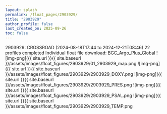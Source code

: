 ```yaml
---
layout: splash
permalink: /float_pages/2903929/
title: "2903929"
author_profile: false
last_created_on: 2025-09-26
toc: false
---
```

 
2903929: CROSSROAD (2024-08-18T17:44 to 2024-12-21T08:46)
22 profiles completed
Individual float file download: [BGC_Argo_Plus_Global](https://ftp.soest.hawaii.edu/bgc_argo_plus/Individual_Floats/outliers_removed/2903929_Sprof_processed.nc)
![img-png]({{ site.url }}{{ site.baseurl }}/assets/images/float_figures/2903929/01_2903929_map.png
![img-png]({{ site.url }}{{ site.baseurl }}/assets/images/float_figures/2903929/2903929_DOXY.png
![img-png]({{ site.url }}{{ site.baseurl }}/assets/images/float_figures/2903929/2903929_PRES.png
![img-png]({{ site.url }}{{ site.baseurl }}/assets/images/float_figures/2903929/2903929_PSAL.png
![img-png]({{ site.url }}{{ site.baseurl }}/assets/images/float_figures/2903929/2903929_TEMP.png
